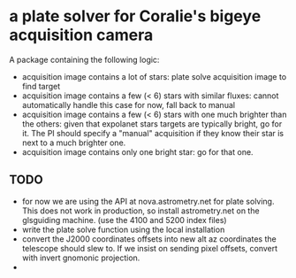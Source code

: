 # a plate solver for Coralie's bigeye acquisition camera

A package containing the following logic:
- acquisition image contains a lot of stars: plate solve acquisition image to find target
- acquisition image contains a few (< 6) stars with similar fluxes: cannot automatically handle this case for now, fall back to manual
- acquisition image contains a few (< 6) stars with one much brighter than the others: given that expolanet stars targets are typically bright, go for it. The PI should specify a "manual" acquisition if they know their star is next to a much brighter one.
- acquisition image contains only one bright star: go for that one.


## TODO
- for now we are using the API at nova.astrometry.net for plate solving. This does not work in production, so install astrometry.net on the glsguiding machine. (use the 4100 and 5200 index files)
- write the plate solve function using the local installation
- convert the J2000 coordinates offsets into new alt az coordinates the telescope should slew to. If we insist on sending pixel offsets, convert with invert gnomonic projection.
- 